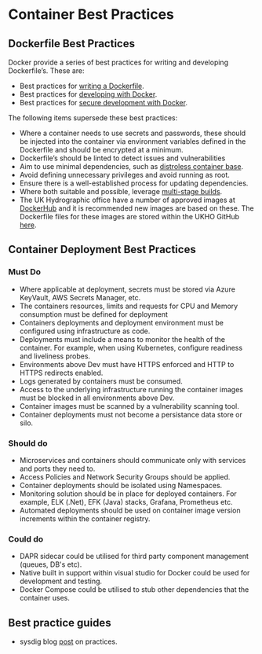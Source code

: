 # Container Best Practices

## Dockerfile Best Practices

Docker provide a series of best practices for writing and developing Dockerfile’s. These are:

* Best practices for [writing a Dockerfile](https://docs.docker.com/develop/develop-images/dockerfile_best-practices/).
* Best practices for [developing with Docker](https://docs.docker.com/develop/dev-best-practices/).
* Best practices for [secure development with Docker](https://docs.docker.com/develop/security-best-practices/).

The following items supersede these best practices:

* Where a container needs to use secrets and passwords, these should be injected into the container via environment variables defined in the Dockerfile and should be encrypted at a minimum.
* Dockerfile’s should be linted to detect issues and vulnerabilities
* Aim to use minimal dependencies, such as [distroless container base](https://github.com/GoogleContainerTools/distroless).
* Avoid defining unnecessary privileges and avoid running as root.
* Ensure there is a well-established process for updating dependencies.
* Where both suitable and possible, leverage [multi-stage builds](https://docs.docker.com/build/building/multi-stage).
* The UK Hydrographic office have a number of approved images at [DockerHub](https://hub.docker.com/u/ukhydrographicoffice) and it is recommended new images are based on these. The Dockerfile files for these images are stored within the UKHO GitHub [here](https://github.com/UKHO/dockerimages).

## Container Deployment Best Practices

### Must Do

* Where applicable at deployment, secrets must be stored via Azure KeyVault, AWS Secrets Manager, etc.
* The containers resources, limits and requests for CPU and Memory consumption must be defined for deployment
* Containers deployments and deployment environment must be configured using infrastructure as code.
* Deployments must include a means to monitor the health of the container. For example, when using Kubernetes, configure readiness and liveliness probes.
* Environments above Dev must have HTTPS enforced and HTTP to HTTPS redirects enabled.
* Logs generated by containers must be consumed.
* Access to the underlying infrastructure running the container images must be blocked in all environments above Dev.
* Container images must be scanned by a vulnerability scanning tool.
* Container deployments must not become a persistance data store or silo.

### Should do

* Microservices and containers should communicate only with services and ports they need to.
* Access Policies and Network Security Groups should be applied.
* Container deployments should be isolated using Namespaces.
* Monitoring solution should be in place for deployed containers. For example, ELK (.Net), EFK (Java) stacks, Grafana, Prometheus etc.
* Automated deployments should be used on container image version increments within the container registry.

### Could do

* DAPR sidecar could be utilised for third party component management (queues, DB's etc).
* Native built in support within visual studio for Docker could be used for development and testing.
* Docker Compose could be utilised to stub other dependencies that the container uses.

## Best practice guides

* sysdig blog [post](<https://sysdig.com/blog/dockerfile-best-practices/>) on practices.
